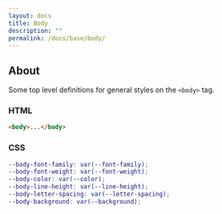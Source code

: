 ```yaml
---
layout: docs
title: Body
description: ""
permalink: /docs/base/body/
---
```


## About

Some top level definitions for general styles on the `<body>` tag.

### HTML 

```html
<body>...</body>
```

### CSS

```scss
--body-font-family: var(--font-family);
--body-font-weight: var(--font-weight);
--body-color: var(--color);
--body-line-height: var(--line-height);
--body-letter-spacing: var(--letter-spacing);
--body-background: var(--background);
```